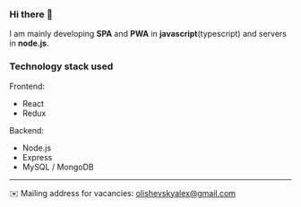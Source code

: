 ### Hi there :wave:

I am mainly developing **SPA** and **PWA** in **javascript**(typescript) and servers in **node.js**.

### Technology stack used
Frontend:
 - React
 - Redux

Backend:
 - Node.js
 - Express
 - MySQL / MongoDB

---
:envelope: Mailing address for vacancies: olishevskyalex@gmail.com
